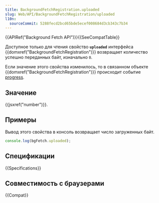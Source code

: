 ```yaml
---
title: BackgroundFetchRegistration.uploaded
slug: Web/API/BackgroundFetchRegistration/uploaded
l10n:
  sourceCommit: 5288fecd2bcd65bde5ecef008684d3cb343c7b34
---
```

{{APIRef("Background Fetch API")}}{{SeeCompatTable}}

Доступное только для чтения свойство **`uploaded`** интерфейса {{domxref("BackgroundFetchRegistration")}} возвращает количество успешно переданных байт, изначально `0`.

Если значение этого свойства изменилось, то в связанном объекте {{domxref("BackgroundFetchRegistration")}} происходит событие [progress](/en-US/docs/Web/API/BackgroundFetchRegistration/progress_event).

## Значение

{{jsxref("number")}}.

## Примеры

Вывод этого свойства в консоль возвращает число загруженных байт.

```js
console.log(bgFetch.uploaded);
```

## Спецификации

{{Specifications}}

## Совместимость с браузерами

{{Compat}}
